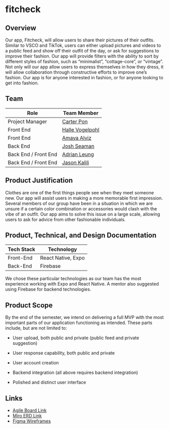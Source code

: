 # fitcheck

## Overview

Our app, Fitcheck, will allow users to share their pictures of their outfits. Similar to VSCO and TikTok, users can either upload pictures and videos to a public feed and show off their outfit of the day, or ask for suggestions to improve their fashion. Our app will provide filters with the ability to sort by different styles of fashion, such as “minimalist”, “cottage-core”, or “vintage”. Not only will our app allow users to express themselves in how they dress, it will allow collaboration through constructive efforts to improve one’s fashion. Our app is for anyone interested in fashion, or for anyone looking to get into fashion.

## Team

| Role                 | Team Member                                    |
| -------------------- | ---------------------------------------------- |
| Project Manager      | [Carter Pon](https://github.com/cpon00)        |
| Front End            | [Halle Vogelpohl](https://github.com/hallegv)  |
| Front End            | [Amaya Alviz](https://github.com/aalviz)       |
| Back End             | [Josh Seaman](https://github.com/jseaman1)     |
| Back End / Front End | [Adrian Leung](https://github.com/AdrianLearn) |
| Back End / Front End | [Jason Kalili](https://github.com/jkalili)     |

## Product Justification

Clothes are one of the first things people see when they meet someone new. Our app will assist users in making a more memorable first impression. Several members of our group have been in a situation in which we are unsure if a certain color combination or accessories would clash with the vibe of an outfit. Our app aims to solve this issue on a large scale, allowing users to ask for advice from other fashionable individuals.

## Product, Technical, and Design Documentation

| Tech Stack | Technology         |
| ---------- | ------------------ |
| Front-End  | React Native, Expo |
| Back-End   | Firebase           |

We chose these particular technologies as our team has the most experience working with Expo and React Native. A mentor also suggested using Firebase for backend technologies.

## Product Scope

By the end of the semester, we intend on delivering a full MVP with the most important parts of our application functioning as intended. These parts include, but are not limited to:

- User upload, both public and private (public feed and private suggestion)

- User response capability, both public and private

- User account creation

- Backend integration (all above requires backend integration)

- Polished and distinct user interface

## Links

- [Agile Board Link](https://fitcheck.atlassian.net/jira/software/projects/FIT/boards/1)
- [Miro ERD Link](https://miro.com/app/board/o9J_lugLl74=/?invite_link_id=285782000329)
- [Figma Wireframes](https://www.figma.com/file/7lhawy5REpccuqESR87Owr/Frame?node-id=194%3A1561)
